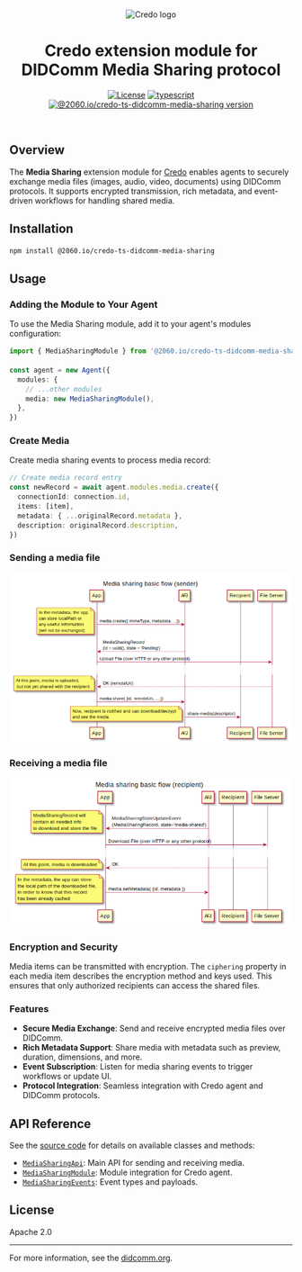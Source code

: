 <p align="center">
  <br />
  <img
    alt="Credo logo"
    src="https://github.com/openwallet-foundation/credo-ts/blob/c7886cb8377ceb8ee4efe8d264211e561a75072d/images/credo-logo.png"
    height="250px"
  />
</p>
<h1 align="center"><b>Credo extension module for DIDComm Media Sharing protocol</b></h1>
<p align="center">
  <a
    href="https://raw.githubusercontent.com/openwallet-foundation/credo-ts-ext/main/LICENSE"
    ><img
      alt="License"
      src="https://img.shields.io/badge/License-Apache%202.0-blue.svg"
  /></a>
  <a href="https://www.typescriptlang.org/"
    ><img
      alt="typescript"
      src="https://img.shields.io/badge/%3C%2F%3E-TypeScript-%230074c1.svg"
  /></a>
  <a href="https://www.npmjs.com/package/@2060.io/credo-ts-didcomm-media-sharing"
    ><img
      alt="@2060.io/credo-ts-didcomm-media-sharing version"
      src="https://img.shields.io/npm/v/@2060.io/credo-ts-didcomm-media-sharing"
  /></a>
</p>
<br />

## Overview

The **Media Sharing** extension module for [Credo](https://github.com/openwallet-foundation/credo-ts) enables agents to securely exchange media files (images, audio, video, documents) using DIDComm protocols. It supports encrypted transmission, rich metadata, and event-driven workflows for handling shared media.

## Installation

```bash
npm install @2060.io/credo-ts-didcomm-media-sharing
```

## Usage

### Adding the Module to Your Agent

To use the Media Sharing module, add it to your agent's modules configuration:

```typescript
import { MediaSharingModule } from '@2060.io/credo-ts-didcomm-media-sharing'

const agent = new Agent({
  modules: {
    // ...other modules
    media: new MediaSharingModule(),
  },
})
```

### Create Media

Create media sharing events to process media record:

```typescript
// Create media record entry
const newRecord = await agent.modules.media.create({
  connectionId: connection.id,
  items: [item],
  metadata: { ...originalRecord.metadata },
  description: originalRecord.description,
})
```

### Sending a media file

![](./doc/diagrams/sender.png)

### Receiving a media file

![](./doc/diagrams/recipient.png)

### Encryption and Security

Media items can be transmitted with encryption. The `ciphering` property in each media item describes the encryption method and keys used. This ensures that only authorized recipients can access the shared files.

### Features

- **Secure Media Exchange**: Send and receive encrypted media files over DIDComm.
- **Rich Metadata Support**: Share media with metadata such as preview, duration, dimensions, and more.
- **Event Subscription**: Listen for media sharing events to trigger workflows or update UI.
- **Protocol Integration**: Seamless integration with Credo agent and DIDComm protocols.

## API Reference

See the [source code](./src/) for details on available classes and methods:

- [`MediaSharingApi`](./src/MediaSharingApi.ts): Main API for sending and receiving media.
- [`MediaSharingModule`](./src/MediaSharingModule.ts): Module integration for Credo agent.
- [`MediaSharingEvents`](./src/MediaSharingEvents.ts): Event types and payloads.

## License

Apache 2.0

---

For more information, see the [didcomm.org](https://didcomm.org/media-sharing/1.0/).
